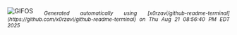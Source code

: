 <div align="justify">
<picture>
    <source media="(prefers-color-scheme: dark)" srcset="https://i.ibb.co/WpcBN2jx/output-gif.gif">
    <source media="(prefers-color-scheme: light)" srcset="https://i.ibb.co/WpcBN2jx/output-gif.gif">
    <img alt="GIFOS" src="https://i.ibb.co/WpcBN2jx/output-gif.gif">
</picture>
<sub><i>Generated automatically using [x0rzavi/github-readme-terminal](https://github.com/x0rzavi/github-readme-terminal) on Thu Aug 21 08:56:40 PM EDT 2025</i></sub>
</div>

<!--  -->